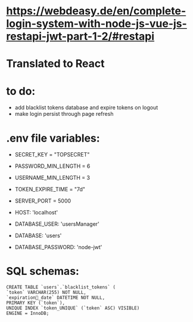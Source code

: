 # https://webdeasy.de/en/complete-login-system-with-node-js-vue-js-restapi-jwt-part-1-2/#restapi

# Translated to React

# to do:

- add blacklist tokens database and expire tokens on logout
- make login persist through page refresh

# .env file variables:

- SECRET_KEY = "TOPSECRET"
- PASSWORD_MIN_LENGTH = 6
- USERNAME_MIN_LENGTH = 3
- TOKEN_EXPIRE_TIME = "7d"

- SERVER_PORT = 5000
- HOST: 'localhost'
- DATABASE_USER: 'usersManager'
- DATABASE: 'users'
- DATABASE_PASSWORD: 'node-jwt'

# SQL schemas:

    CREATE TABLE `users`.`blacklist_tokens` (
    `token` VARCHAR(255) NOT NULL,
    `expiration_date` DATETIME NOT NULL,
    PRIMARY KEY (`token`),
    UNIQUE INDEX `token_UNIQUE` (`token` ASC) VISIBLE)
    ENGINE = InnoDB;

